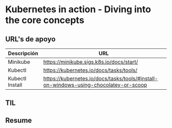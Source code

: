# Kubernetes in action - Diving into the core concepts



## URL's de apoyo

| Descripción | URL |
| ------------- | ------------- |
| Minikube | https://minikube.sigs.k8s.io/docs/start/ |
| Kubectl | https://kubernetes.io/docs/tasks/tools/ |
| Kubectl Install | https://kubernetes.io/docs/tasks/tools/#install-on-windows-using-chocolatey-or-scoop |


## TIL


## Resume

